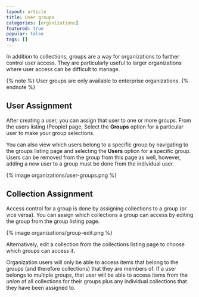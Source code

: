 ```yaml
---
layout: article
title: User groups
categories: [organizations]
featured: true
popular: false
tags: []
---
```


In addition to collections, groups are a way for organizations to further control user access. They are particularly useful to larger organizations where user access can be difficult to manage.

{% note %}
User groups are only available to enterprise organizations.
{% endnote %}

## User Assignment

After creating a user, you can assign that user to one or more groups. From the users listing (People) page, Select the **Groups** option for a particular user to make your group selections.

You can also view which users belong to a specific group by navigating to the groups listing page and selecting the **Users** option for a specific group. Users can be removed from the group from this page as well, however, adding a new user to a group must be done from the individual user.

{% image organizations/user-groups.png %}

## Collection Assignment

Access control for a group is done by assigning collections to a group (or vice versa). You can assign which collections a group can access by editing the group from the group listing page.

{% image organizations/group-edit.png %}

Alternatively, edit a collection from the collections listing page to choose which groups can access it.

Organization users will only be able to access items that belong to the groups (and therefore collections) that they are members of. If a user belongs to multiple groups, that user will be able to access items from the _union_ of all collections for their groups plus any individual collections that they have been assigned to.